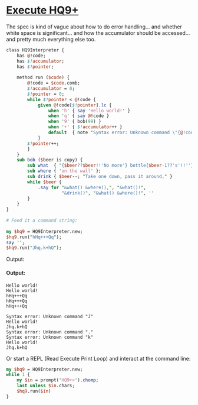[1]: https://rosettacode.org/wiki/Execute_HQ9+

# [Execute HQ9+][1]

The spec is kind of vague about how to do error handling... and whether white space is significant... and how the accumulator should be accessed... and pretty much everything else too.

```perl
class HQ9Interpreter {
    has @!code;
    has $!accumulator;
    has $!pointer;
 
    method run ($code) {
        @!code = $code.comb;
        $!accumulator = 0;
        $!pointer = 0;
        while $!pointer < @!code {
            given @!code[$!pointer].lc {
                when 'h' { say 'Hello world!' }
                when 'q' { say @!code }
                when '9' { bob(99) }
                when '+' { $!accumulator++ }
                default  { note "Syntax error: Unknown command \"{@!code[$!pointer]}\"" }
            }
	    $!pointer++;
        }
    }
    sub bob ($beer is copy) {
        sub what  { "{$beer??$beer!!'No more'} bottle{$beer-1??'s'!!''} of beer" };
        sub where { 'on the wall' };
        sub drink { $beer--; "Take one down, pass it around," }
        while $beer {
            .say for "&what() &where(),", "&what()!",
                     "&drink()", "&what() &where()!", ''
        }
    }
}
 
# Feed it a command string:
 
my $hq9 = HQ9Interpreter.new;
$hq9.run("hHq+++Qq");
say '';
$hq9.run("Jhq.k+hQ");
```


Output:


#### Output:
```
Hello world!
Hello world!
hHq+++Qq
hHq+++Qq
hHq+++Qq

Syntax error: Unknown command "J"
Hello world!
Jhq.k+hQ
Syntax error: Unknown command "."
Syntax error: Unknown command "k"
Hello world!
Jhq.k+hQ
```


Or start a REPL (Read Execute Print Loop) and interact at the command line:

```perl
my $hq9 = HQ9Interpreter.new;
while 1 {
    my $in = prompt('HQ9+>').chomp;
    last unless $in.chars;
    $hq9.run($in)
}
```